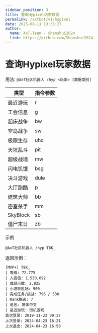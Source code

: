 ```yaml
---
sidebar_position: 3
title: 查询Hypixel玩家数据
permalink: /axtbot/v1/hypixel
date: 2025-08-11 13:35:27
author:
  name: AxT-Team - Shanshui2024
  link: https://github.com/Shanshui2024
---
```


# 查询Hypixel玩家数据

用法: `@AxT社区机器人 /hyp <玩家> [数据类别]`

|类型|指令参数|
| ------------ | ------------ |
| 最近游玩 | r | 
| 工会信息 | g | 
| 起床战争 | bw |
| 空岛战争 | sw |
| 极限生存 | uhc |
| 天坑乱斗 | pit |
| 超级战墙 | mw |
| 闪电饥饿 | bsg |
| 决斗游戏 | dule |
| 大厅跑酷 | p | 
| 建筑大师 | bb |
| 密室杀手 | mm |
| SkyBlock | sb |
| 僵尸末日 | zb |

示例

```
@AxT社区机器人 /hyp T8K_
```

返回示例：

```
[MVP+] T8K_
| 等级: 72.775
| 人品值: 1,530,692
| 成就点数: 2,825
| 小游戏胜场: 900
| 完成任务/挑战: 796 / 530
| Rank赠送: 7
| 语言: 简体中文
| 最近游玩: 街机游戏
首次登录: 2019-11-23 00:37
上次登录: 2024-04-23 16:21
上次退出: 2024-04-23 16:59
```


